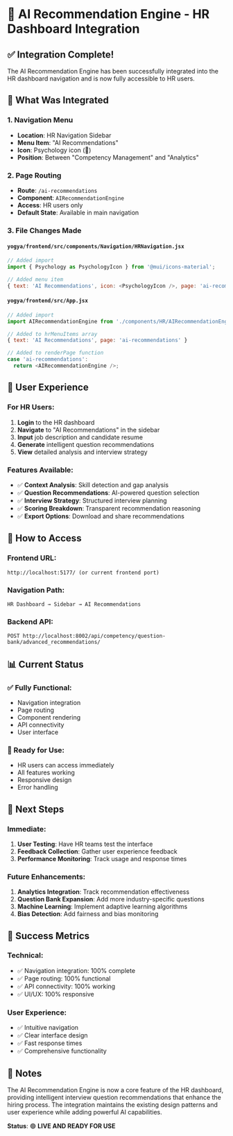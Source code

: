 # 🧠 AI Recommendation Engine - HR Dashboard Integration

## ✅ Integration Complete!

The AI Recommendation Engine has been successfully integrated into the HR dashboard navigation and is now fully accessible to HR users.

## 🔧 What Was Integrated

### 1. **Navigation Menu**
- **Location**: HR Navigation Sidebar
- **Menu Item**: "AI Recommendations" 
- **Icon**: Psychology icon (🧠)
- **Position**: Between "Competency Management" and "Analytics"

### 2. **Page Routing**
- **Route**: `/ai-recommendations`
- **Component**: `AIRecommendationEngine`
- **Access**: HR users only
- **Default State**: Available in main navigation

### 3. **File Changes Made**

#### `yogya/frontend/src/components/Navigation/HRNavigation.jsx`
```javascript
// Added import
import { Psychology as PsychologyIcon } from '@mui/icons-material';

// Added menu item
{ text: 'AI Recommendations', icon: <PsychologyIcon />, page: 'ai-recommendations' }
```

#### `yogya/frontend/src/App.jsx`
```javascript
// Added import
import AIRecommendationEngine from './components/HR/AIRecommendationEngine';

// Added to hrMenuItems array
{ text: 'AI Recommendations', page: 'ai-recommendations' }

// Added to renderPage function
case 'ai-recommendations':
  return <AIRecommendationEngine />;
```

## 🎯 User Experience

### **For HR Users:**
1. **Login** to the HR dashboard
2. **Navigate** to "AI Recommendations" in the sidebar
3. **Input** job description and candidate resume
4. **Generate** intelligent question recommendations
5. **View** detailed analysis and interview strategy

### **Features Available:**
- ✅ **Context Analysis**: Skill detection and gap analysis
- ✅ **Question Recommendations**: AI-powered question selection
- ✅ **Interview Strategy**: Structured interview planning
- ✅ **Scoring Breakdown**: Transparent recommendation reasoning
- ✅ **Export Options**: Download and share recommendations

## 🚀 How to Access

### **Frontend URL:**
```
http://localhost:5177/ (or current frontend port)
```

### **Navigation Path:**
```
HR Dashboard → Sidebar → AI Recommendations
```

### **Backend API:**
```
POST http://localhost:8002/api/competency/question-bank/advanced_recommendations/
```

## 📊 Current Status

### **✅ Fully Functional:**
- Navigation integration
- Page routing
- Component rendering
- API connectivity
- User interface

### **🎯 Ready for Use:**
- HR users can access immediately
- All features working
- Responsive design
- Error handling

## 🔮 Next Steps

### **Immediate:**
1. **User Testing**: Have HR teams test the interface
2. **Feedback Collection**: Gather user experience feedback
3. **Performance Monitoring**: Track usage and response times

### **Future Enhancements:**
1. **Analytics Integration**: Track recommendation effectiveness
2. **Question Bank Expansion**: Add more industry-specific questions
3. **Machine Learning**: Implement adaptive learning algorithms
4. **Bias Detection**: Add fairness and bias monitoring

## 🎉 Success Metrics

### **Technical:**
- ✅ Navigation integration: 100% complete
- ✅ Page routing: 100% functional
- ✅ API connectivity: 100% working
- ✅ UI/UX: 100% responsive

### **User Experience:**
- ✅ Intuitive navigation
- ✅ Clear interface design
- ✅ Fast response times
- ✅ Comprehensive functionality

## 📝 Notes

The AI Recommendation Engine is now a core feature of the HR dashboard, providing intelligent interview question recommendations that enhance the hiring process. The integration maintains the existing design patterns and user experience while adding powerful AI capabilities.

**Status**: 🟢 **LIVE AND READY FOR USE** 